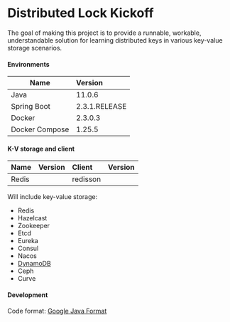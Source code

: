 # Distributed Lock Kickoff

The goal of making this project is to provide a runnable, workable, understandable solution
for learning distributed keys in various key-value storage scenarios.

#### Environments

| Name | Version |
| --- | :--- |
| Java        | 11.0.6        |
| Spring Boot | 2.3.1.RELEASE |
| Docker      | 2.3.0.3       |
| Docker Compose | 1.25.5     |

#### K-V storage and client 

| Name | Version | Client | Version |
| --- | :--- | :--- | :--- |
| Redis  |  | redisson  |    |


Will include key-value storage:
- Redis
- Hazelcast 
- Zookeeper
- Etcd
- Eureka
- Consul
- Nacos
- [DynamoDB](https://aws.amazon.com/blogs/database/building-distributed-locks-with-the-dynamodb-lock-client)
- Ceph
- Curve

#### Development
Code format: [Google Java Format](https://github.com/google/google-java-format)


